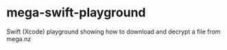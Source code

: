# mega-swift-playground
Swift (Xcode) playground showing how to download and decrypt a file from mega.nz
